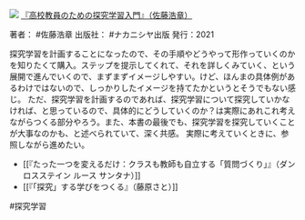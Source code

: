 ![](https://gyazo.com/0bf5ddd7b27b8d4b20b30726893c5991.jpg)
[『高校教員のための探究学習入門』（佐藤浩章）](https://amzn.to/3INuGRJ)

著者： #佐藤浩章 
出版社： #ナカニシヤ出版 
発行：2021

探究学習を計画することになったので、その手順やどうやって形作っていくのかを知りたくて購入。ステップを提示してくれて、それを詳しくみていく、という展開で進んでいくので、まずまずイメージしやすい。けど、ほんまの具体例があるわけではないので、しっかりしたイメージを持てたかというとそうでもない感じ。
ただ、探究学習を計画するのであれば、探究学習について探究していかなければ、と思っているので、具体的にどうしていくのか？は実際にあれこれ考えながらつくる部分やろう。また、本書の最後でも、探究学習を探究していくことが大事なのかも、と述べられていて、深く共感。
実際に考えていくときに、参照しながら進めたい。

 - [[『たった一つを変えるだけ：クラスも教師も自立する「質問づくり」』（ダン ロスステイン ルース サンタナ）]]
 - [[『「探究」する学びをつくる』（藤原さと）]]

#探究学習 